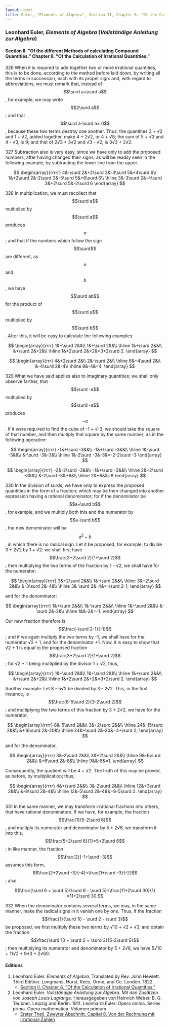 ```yaml
---
layout: post
title: Euler, "Elements of Algebra", Section II, Chapter 8. "Of the Calculation of Irrational Quantities."
---
```


### Leonhard Euler, *Elements of Algebra* (*Vollständige Anleitung zur Algebra*)

#### Section II. "Of the different Methods of calculating Compound Quantities." Chapter 8. "Of the Calculation of Irrational Quantities."

<span class="art">326</span> When it is required to add together two or more
irrational quantities, this is to be done, according to the
method before laid down, by writing all the terms in succession,
each with its proper sign: and, with regard to abbreviations,
we must remark that, instead of $$\surd a+\surd a$$, for
example, we may write $$2\surd a$$; and that $$\surd a-\surd a= 0$$,
because these two terms destroy one another. Thus, the
quantities 3 + √2 and 1 + √2, added together, make
4 + 2√2, or 4 + √8; the sum of 5 + √3 and 4 - √3,
is 9; and that of 2√3 + 3√2 and √3 - √2, is 3√3 + 2√2.

<span class="art">327</span> Subtraction also is very easy, since we have only to
add the proposed numbers, after having changed their signs;
as will be readily seen in the following example, by subtracting the lower line from the upper.

$$
\begin{array}{rrrrr}
4&-\surd 2&+2\surd 3&-3\surd 5&+4\surd 6\\
1&+2\surd 2&-2\surd 3&-5\surd 5&+6\surd 6\\
\hline
3&-3\surd 2&-4\surd 3&+2\surd 5&-2\surd 6
\end{array}
$$

<span class="art">328</span> In multiplication, we must recollect that $$\surd a$$
multiplied by $$\surd a$$ produces $$a$$;
and that if the numbers which follow the sign $$\surd$$ are different, as $$a$$ and $$b$$, we have $$\surd ab$$ for the product of $$\surd a$$ multiplied by $$\surd b$$.
After this, it will be easy to calculate the following examples:

$$
\begin{array}{rrrr}
1&+\surd 2&&\\
1&+\surd 2&&\\
\hline
1&+\surd 2&&\\
&+\surd 2&+2&\\
\hline
1&+2\surd 2&+2&=3+2\surd 2.
\end{array}
$$

$$
\begin{array}{rrr}
4&+2\surd 2&\\
2&-\surd 2&\\
\hline
8&+4\surd 2&\\
&-4\surd 2&-4\\
\hline
8&-4&=4.
\end{array}
$$

<span class="art">329</span> What we have said applies also to imaginary quantities; we shall only observe farther,
that $$\surd -a$$ multiplied by $$\surd -a$$ produces $$-a$$. If it were required to find the
cube of -1 + √-3, we should take the square of that
number, and then multiply that square by the same number;
as in the following operation:

$$
\begin{array}{rrrr}
-1&+\surd -3&&\\
-1&+\surd -3&&\\
\hline
1&-\surd -3&&\\
&-\surd -3&-3&\\
\hline
1&-2\surd -3&-3&=-2-2\surd -3
\end{array}
$$

$$
\begin{array}{rrrr}
-2&-2\surd -3&&\\
-1&+\surd -3&&\\
\hline
2&+2\surd -3&&\\
&-2\surd -3&+6&\\
\hline
2&+6&&=8
\end{array}
$$

<span class="art">330</span> In the division of surds, we have only to express the
proposed quantities in the form of a fraction; which may be
then changed into another expression having a rational denominator;
for if the denominator be $$a+\surd b$$, for example,
and we multiply both this and the numerator by $$a-\surd b$$, the
new denominator will be $$a^2 - b$$, in which there is no radical
sign. Let it be proposed, for example, to divide 3 + 2√2
by 1 + √2: we shall first have $$\frac{3+2\surd 2}{1+\surd 2}$$; then multiplying
the two terms of the fraction by 1 - √2, we shall have for
the numerator:

$$
\begin{array}{rrrr}
3&+2\surd 2&&\\
1&-\surd 2&&\\
\hline
3&+2\surd 2&&\\
&-3\surd 2&-4&\\
\hline
3&-\surd 2&-4&=-\surd 2-1;
\end{array}
$$

and for the denominator:

$$
\begin{array}{rrrr}
1&+\surd 2&&\\
1&-\surd 2&&\\
\hline
1&+\surd 2&&\\
&-\surd 2&-2&\\
\hline
1&&-2&=-1.
\end{array}
$$

Our new fraction therefore is $$\frac{-\surd 2-1}{-1}$$; and if we again
multiply the two terms by -1, we shall have for the numerator
√2 + 1, and for the denominator +1. Now, it is easy to show that √2 + 1
is equal to the proposed fraction $$\frac{3+2\surd 2}{1+\surd 2}$$; for √2 + 1
being multiplied by the divisor 1 + √2, thus,

$$
\begin{array}{rrrr}
1&+\surd 2&&\\
1&+\surd 2&&\\
\hline
1&+\surd 2&&\\
&+\surd 2&+2&\\
\hline
1&+2\surd 2&+2&=3+2\surd 2.
\end{array}
$$

Another example. Let 8 - 5√2 be divided by 3 - 2√2.
This, in the first instance, is $$\frac{8-5\surd 2}{3-2\surd 2}$$;
and multiplying the two terms of this fraction by 3 + 2√2,
we have for the numerator,

$$
\begin{array}{rrrr}
8&-5\surd 2&&\\
3&+2\surd 2&&\\
\hline
24&-15\surd 2&&\\
&+16\surd 2&-20&\\
\hline
24&+\surd 2&-20&=4+\surd 2;
\end{array}
$$

and for the denominator,

$$
\begin{array}{rrrr}
3&-2\surd 2&&\\
3&+2\surd 2&&\\
\hline
9&-6\surd 2&&\\
&+6\surd 2&-8&\\
\hline
9&&-8&=1.
\end{array}
$$

Consequently, the quotient will be 4 + √2.
The truth of this may be proved, as before, by multiplication; thus,

$$
\begin{array}{rrrr}
4&+\surd 2&&\\
3&-2\surd 2&&\\
\hline
12&+3\surd 2&&\\
&-8\surd 2&-4&\\
\hline
12&-5\surd 2&-48&=8-5\surd 2.
\end{array}
$$

<span class="art">331</span> In the same manner, we may transform irrational
fractions into others, that have rational denominators. If
we have, for example, the fraction $$\frac{1}{5-2\surd 6}$$,
and multiply its numerator and denominator by 5 + 2√6,
we transform it into this, $$\frac{5+2\surd 6}{1}=5+2\surd 6$$;
in like manner, the fraction $$\frac{2}{-1+\surd -3}$$ assumes this
form, $$\frac{2+2\surd -3}{-4}=\frac{1+\surd -3}{-2}$$;
also

$$\frac{\surd 6 + \surd 5}{\surd 6 - \surd 5}=\frac{11+2\surd 30}{1}
=11+2\surd 30.$$

<span class="art">332</span> When the denominator contains several terms, we
may, in the same manner, make the radical signs in it vanish
one by one. Thus, if the fraction $$\frac{1}{\surd 10 - \surd 2 - \surd 3}$$
be proposed, we first multiply these two terms by
√10 + √2 + √3, and obtain the fraction
$$\frac{\surd 10 + \surd 2 + \surd 3}{5-2\surd 6}$$; then
multiplying its numerator and denominator by 5 + 2√6,
we have 5√10 + 11√2 + 9√3 + 2√60.

#### Editions

1. Leonhard Euler. *Elements of Algebra*. Translated by Rev. John Hewlett. Third Edition. Longmans, Hurst, Rees, Orme, and Co. London. 1822.
    - [Section II. Chapter 8. "Of the Calculation of Irrational Quantities."](/assets/euler/en/II-8.pdf)
2. Leonhard Euler. *Vollständige Anleitung zur Algebra. Mit den Zusätzen von Joseph Louis Lagrange.* Herausgegeben von Heinrich Weber. B. G. Teubner. Leipzig and Berlin. 1911. Leonhardi Euleri Opera omnia. Series prima. Opera mathematica. Volumen primum.
    - [Erster Theil. Zweyter Abschnitt. Capitel 8. Von der Rechnung mit Irrational-Zahlen](/assets/euler/de/I-II-8.pdf)